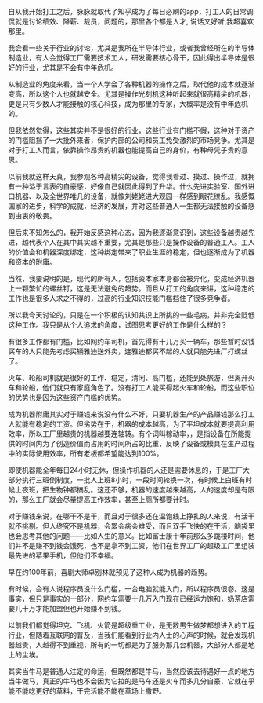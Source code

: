 自从我开始打工之后，脉脉就取代了知乎成为了每日必刷的app，打工人的日常调侃就是讨论绩效、降薪、裁员，问题的，那里各个都是人才, 说话又好听,我超喜欢那里。

我会看一些关于行业的讨论，尤其是我所在半导体行业，或者我曾经所在的半导体制造业，有人会觉得工厂需要技术工人，研发需要核心骨干，因此得出半导体是很好的行业，尤其是不会有中年危机。

从制造业的角度来看，当一个人学会了各种机器的操作之后，取代他的成本就逐渐变高，所以这个人也就越安全。尤其是操作光刻机这种听起来就很高精尖的机器，更是只有少数人才能接触的核心科技，成为那里的专家，大概率是没有中年危机的。

但我依然觉得，这些其实并不是很好的行业，这些行业有门槛不假，这种对于资产的门槛阻挡了一大批外来者，保护内部的公司和员工免受激烈的市场竞争。尤其是对于打工人而言，依靠操作昂贵的机器也能提高自己的身价，有种母凭子贵的意思。

以前我就这样天真，我参观各种高精尖的设备，觉得我看过、摸过、操作过，就拥有一种溢于言表的自豪感，好像自己就因此得到了升华。什么先进实验室、国外进口机器、以及全世界唯几的设备，就像刘姥姥进大观园一样感到眼花缭乱。我感慨国家的进步，科学的成就，经济的发展，并对这些普通人一生都无法接触的设备感到由衷的敬畏。

但后来不知怎么的，我开始反感这种心态，因为我逐渐意识到，这些设备越贵越先进，越代表个人在其中其实越不重要，尤其是那些只是操作设备的普通工人。工人的价值会和机器深度绑定，这种绑定带来了职业生涯的稳定，但也逐渐成为了机器和资本的附庸。

当然，我要说明的是，现代的所有人，包括资本家本身都会被异化，变成经济机器上一颗繁忙的螺丝钉，这是无法避免的趋势。而且从打工的角度来讲，这种稳定的工作也是很多人求之不得的，过高的行业知识技能门槛挡住了很多竞争者。

所以我今天讨论的，只是在一个积极的认知共识上所挑的一些毛病，并非完全贬低这种工作。我只是从个人追求的角度，试图思考更好的工作是什么样的？

有很多工作都有门槛，比如网约车司机，首先得有十几万买一辆车，那些暂时没钱买车的人只能先考虑买辆雅迪送外卖，连雅迪都买不起的人就只能先进厂打螺丝了。

火车、轮船司机就是很好的工作、稳定，清闲、高门槛，还能到处旅游，但离开火车和轮船，他们就只有家庭角色了。没有打工人能买得起火车和轮船，而这些职位的优势也是因为这些资产门槛的优势。

成为机器附庸其实对于赚钱来说没有什么不好，只要机器生产的产品赚钱那么打工人就能有稳定的工资。但劣势在于，机器的成本越高，为了平坦成本就要提高利用效率，所以工厂里越贵的机器越要连轴转。有个词叫稼动率，，是指设备在所能提供的时间内为了创造价值而占用的时间所占的比重，反映了设备或模具在生产过程中的实际使用效率，所有老板都希望能达到100%。

即使机器能全年每日24小时无休，但操作机器的人还是需要休息的，于是工厂大部分执行三班倒制度，一批人上班8小时，一段时间轮换一次，有时候上白班有时候上夜班，把生物钟都搞乱。这还不够，机器的速度越来越高，人的速度却是有限的，那么工厂就会尽量提高工作效率，甚至上厕所都要计时。

对于赚钱来说，在哪干不是干，而且对于很多还在温饱线上挣扎的人来说，有活干就不挑剔。但人终究不是机器，会累会病会难受，而且双手飞快的在干活，脑袋里也会思考其他的问题——比如人生的意义。比如富士康十年前那么多跳楼时间，他们并不是赚不到钱会饿死，也不是拿不到工资，他们在世界工厂的超级工厂里组装最先进的苹果手机，但他们不幸福。

早在约100年前，喜剧大师卓别林就预见了这种人成为机器的趋势。

有时候，会有人说程序员没什么门槛，一台电脑就能入门，所以程序员很卷。这是事实，但只是事实的一部分，网约车需要十几万入门现在已经运力饱和，奶茶店需要几十万才能加盟但也开始赚不到钱。

以前我们都觉得坦克、飞机、火箭是超级重工业，是无数男生做梦都想进入的工程行业，但随着互联网的普及，当我们能看到行业内人士的心声的时候，就会发现机器越贵，人越得不到重视，所有的一切都是为了服务那几台机器，大部分人都是地上的尘埃。

其实当牛马是普通人注定的命运，但既然都是牛马，当然应该去待遇好一点的地方当牛做马，真正的牛马也不会因为它拉的是马车还是火车而多几分自豪，它就在乎能不能吃更好的草料，干完活能不能在草场上撒野。
